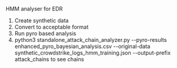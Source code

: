 HMM analyser for EDR

1. Create synthetic data
2. Convert to acceptable format
3. Run pyro based analysis
4. python3 standalone_attack_chain_analyzer.py     --pyro-results enhanced_pyro_bayesian_analysis.csv    --original-data synthetic_crowdstrike_logs_hmm_training.json    --output-prefix attack_chains to see chains
